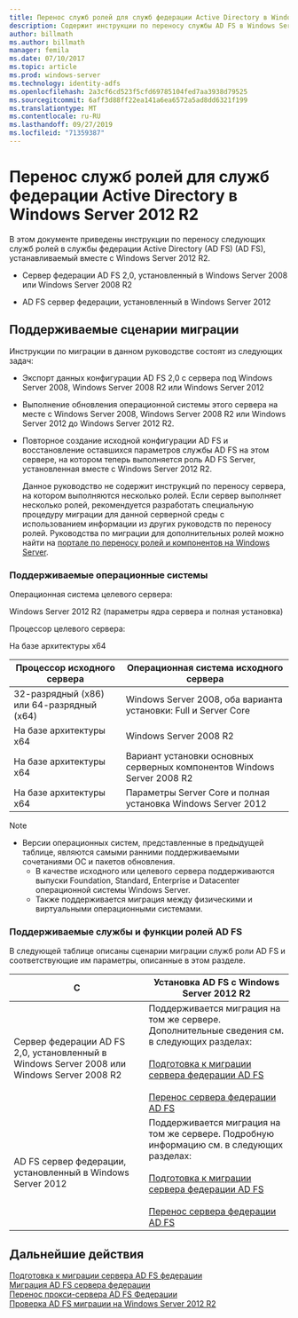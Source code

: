 ```yaml
---
title: Перенос служб ролей для служб федерации Active Directory в Windows Server 2012 R2
description: Содержит инструкции по переносу службы AD FS в Windows Server 2012 R2.
author: billmath
ms.author: billmath
manager: femila
ms.date: 07/10/2017
ms.topic: article
ms.prod: windows-server
ms.technology: identity-adfs
ms.openlocfilehash: 2a3cf6cd523f5cfd69785104fed7aa3938d79525
ms.sourcegitcommit: 6aff3d88ff22ea141a6ea6572a5ad8dd6321f199
ms.translationtype: MT
ms.contentlocale: ru-RU
ms.lasthandoff: 09/27/2019
ms.locfileid: "71359387"
---
```

# <a name="migrate-active-directory-federation-services-role-services-to-windows-server-2012-r2"></a>Перенос служб ролей для служб федерации Active Directory в Windows Server 2012 R2
 В этом документе приведены инструкции по переносу следующих служб ролей в службы федерации Active Directory (AD FS) (AD FS), устанавливаемый вместе с Windows Server 2012 R2.  
  
-   Сервер федерации AD FS 2,0, установленный в Windows Server 2008 или Windows Server 2008 R2  
  
-   AD FS сервер федерации, установленный в Windows Server 2012  
  
## <a name="supported-migration-scenarios"></a>Поддерживаемые сценарии миграции  
 Инструкции по миграции в данном руководстве состоят из следующих задач:  
  
- Экспорт данных конфигурации AD FS 2,0 с сервера под Windows Server 2008, Windows Server 2008 R2 или Windows Server 2012  
  
- Выполнение обновления операционной системы этого сервера на месте с Windows Server 2008, Windows Server 2008 R2 или Windows Server 2012 до Windows Server 2012 R2. 
  
- Повторное создание исходной конфигурации AD FS и восстановление оставшихся параметров службы AD FS на этом сервере, на котором теперь выполняется роль AD FS Server, установленная вместе с Windows Server 2012 R2.  
  
  Данное руководство не содержит инструкций по переносу сервера, на котором выполняются несколько ролей. Если сервер выполняет несколько ролей, рекомендуется разработать специальную процедуру миграции для данной серверной среды c использованием информации из других руководств по переносу ролей. Руководства по миграции для дополнительных ролей можно найти на [портале по переносу ролей и компонентов на Windows Server](https://go.microsoft.com/fwlink/?LinkId=247608).  
  
### <a name="supported-operating-systems"></a>Поддерживаемые операционные системы  
 Операционная система целевого сервера:  
  
 Windows Server 2012 R2 (параметры ядра сервера и полная установка)  
  
 Процессор целевого сервера:  
  
 На базе архитектуры x64  
  
|Процессор исходного сервера|Операционная система исходного сервера|  
|-----------------------------|------------------------------------|  
|32-разрядный (x86) или 64-разрядный (x64)| Windows Server 2008, оба варианта установки: Full и Server Core|  
|На базе архитектуры x64|Windows Server 2008 R2|  
|На базе архитектуры x64|Вариант установки основных серверных компонентов Windows Server 2008 R2|  
|На базе архитектуры x64|Параметры Server Core и полная установка Windows Server 2012|  
  
> [!NOTE]
> - Версии операционных систем, представленные в предыдущей таблице, являются самыми ранними поддерживаемыми сочетаниями ОС и пакетов обновления.  
>   -   В качестве исходного или целевого сервера поддерживаются выпуски Foundation, Standard, Enterprise и Datacenter операционной системы Windows Server.  
>   -   Также поддерживается миграция между физическими и виртуальными операционными системами.  
  
### <a name="supported-ad-fs-role-services-and-features"></a>Поддерживаемые службы и функции ролей AD FS  
 В следующей таблице описаны сценарии миграции служб роли AD FS и соответствующие им параметры, описанные в этом разделе.  
  
|С|Установка AD FS с Windows Server 2012 R2|  
|----------|----------------------------------------------------------------------------------------------|  
|Сервер федерации AD FS 2,0, установленный в Windows Server 2008 или Windows Server 2008 R2|Поддерживается миграция на том же сервере. Дополнительные сведения см. в следующих разделах:<br /><br /> [Подготовка к миграции сервера федерации AD FS](prepare-migrate-ad-fs-server-r2.md)<br /><br /> [Перенос сервера федерации AD FS](migrate-ad-fs-fed-server-r2.md)|  
|AD FS сервер федерации, установленный в Windows Server 2012|Поддерживается миграция на том же сервере.  Подробную информацию см. в следующих разделах:<br /><br /> [Подготовка к миграции сервера федерации AD FS](prepare-migrate-ad-fs-server-r2.md)<br /><br /> [Перенос сервера федерации AD FS](migrate-ad-fs-fed-server-r2.md)|  
  
## <a name="next-steps"></a>Дальнейшие действия
 [Подготовка к миграции сервера AD FS федерации](prepare-migrate-ad-fs-server-r2.md)   
 [Миграция AD FS сервера федерации](migrate-ad-fs-fed-server-r2.md)   
 [Перенос  прокси-сервера AD FS Федерации](migrate-fed-server-proxy-r2.md)  
 [Проверка AD FS миграции на Windows Server 2012 R2](verify-ad-fs-migration.md)